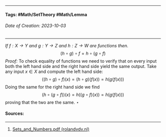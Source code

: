 __________________________________________________________________________
#### **Tags:** #Math/SetTheory #Math/Lemma 
###### *Date of Creation: 2023-10-03*
__________________________________________________________________________

*If $f: X \rightarrow Y$ and $g: Y \rightarrow Z$ and $h: Z \rightarrow W$ are functions then.* $$(h \circ g) \circ f = h \circ (g \circ f)$$
*Proof:* To check equality of functions we need to verify that on every input both the left hand side and the right hand side yield the same output. Take any input $x \in X$ and compute the left hand side: $$((h \circ g) \circ f)(x) = (h \circ g)(f(x)) = h(g(f(x)))$$
Doing the same for the right hand side we find $$(h \circ (g \circ f))(x) = h((g \circ f)(x)) = h(g(f(x)))$$
proving that the two are the same. $\star$
#### Sources:
__________________________________________________________________________
1. [Sets_and_Numbers.pdf (rolandvdv.nl)](https://www.rolandvdv.nl/Sets_and_Numbers.pdf)